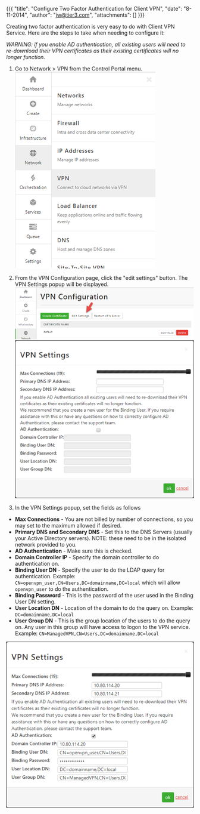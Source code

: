 {{{
  "title": "Configure Two Factor Authentication for Client VPN",
  "date": "8-11-2014",
  "author": "jw@tier3.com",
  "attachments": []
}}}

Creating two factor authentication is very easy to do with Client VPN Service. Here are the steps to take when needing to configure it:

_WARNING: if you enable AD authentication, all existing users will need to re-download their VPN certificates as their existing certificates will no longer function._

1. Go to Network > VPN from the Control Portal menu.
  ![](../../images/NetworkVPN.png)

2. From the VPN Configuration page, click the "edit settings" button. The VPN Settings popup will be displayed.
  ![](../../images/VPNEdit.png)
  ![](../../images/VPNSettingsBlank.png)

3. In the VPN Settings popup, set the fields as follows

  - **Max Connections** - You are not billed by number of connections, so you may set to the maximum allowed if desired.
  - **Primary DNS and Secondary DNS** - Set this to the DNS Servers (usually your Active Directory servers). NOTE: these need to be in the isolated network provided to you.
  - **AD Authentication** - Make sure this is checked.
  - **Domain Controller IP** - Specify the domain controller to do authentication on.
  - **Binding User DN** - Specify the user to do the LDAP query for authentication. Example: `CN=openvpn_user,CN=Users,DC=domainname,DC=local` which will allow `openvpn_user` to do the authentication.
  - **Binding Password** - This is the password of the user used in the Binding User DN setting.
  - **User Location DN** - Location of the domain to do the query on. Example: `DC=domainname,DC=local`
  - **User Group DN** - This is the group location of the users to do the query on. Any user in this group will have access to logon to the VPN service. Example: `CN=ManagedVPN,CN=Users,DC=domainname,DC=local`

  ![](../../images/VPNSettings.png)
